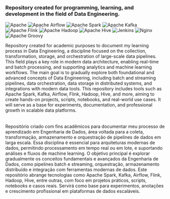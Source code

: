 ### Repository created for programming, learning, and development in the field of Data Engineering.
![Apache](https://img.shields.io/badge/Apache-0d1117?style=for-the-badge&logo=apache&logoColor=25fafe)
![Apache Airflow](https://img.shields.io/badge/Apache%20Airflow-0d1117?style=for-the-badge&logo=Apache%20Airflow&logoColor=25fafe)
![Apache Spark](https://img.shields.io/badge/Apache%20Spark-0d1117?style=for-the-badge&logo=apachespark&logoColor=25fafe)
![Apache Kafka](https://img.shields.io/badge/Apache%20Kafka-0d1117?style=for-the-badge&logo=apachekafka&logoColor=25fafe)
![Apache Flink](https://img.shields.io/badge/Apache%20Flink-0d1117?style=for-the-badge&logo=Apache%20Flink&logoColor=25fafe)
![Apache Hadoop](https://img.shields.io/badge/Apache%20Hadoop-0d1117?style=for-the-badge&logo=apachehadoop&logoColor=25fafe)
![Apache Hive](https://img.shields.io/badge/Apache%20Hive-0d1117?style=for-the-badge&logo=apachehive&logoColor=25fafe)
![Jenkins](https://img.shields.io/badge/Jenkins-0d1117?style=for-the-badge&logo=jenkins&logoColor=25fafe)
![Nginx](https://img.shields.io/badge/Nginx-0d1117?style=for-the-badge&logo=nginx&logoColor=25fafe)
![Apache Groovy](https://img.shields.io/badge/Apache%20Groovy-0d1117.svg?style=for-the-badge&logo=Apache+Groovy&logoColor=25fafe)

Repository created for academic purposes to document my learning process in Data Engineering, a discipline focused on the collection, transformation, storage, and orchestration of large-scale data pipelines. This field plays a key role in modern data architecture, enabling real-time and batch processing, and supporting analytics and machine learning workflows.
The main goal is to gradually explore both foundational and advanced concepts of Data Engineering, including batch and streaming pipelines, data orchestration, data storage in distributed systems, and integrations with modern data tools. This repository includes tools such as Apache Spark, Kafka, Airflow, Flink, Hadoop, Hive, and more, aiming to create hands-on projects, scripts, notebooks, and real-world use cases. It will serve as a base for experiments, documentation, and professional growth in scalable data platforms.
<br> 
<br>
<br/>
Repositório criado com fins acadêmicos para documentar meu processo de aprendizado em Engenharia de Dados, área voltada para a coleta, transformação, armazenamento e orquestração de pipelines de dados em larga escala. Essa disciplina é essencial para arquiteturas modernas de dados, permitindo processamento em tempo real ou em lote, e suportando análises e fluxos de machine learning.
O objetivo principal é explorar gradualmente os conceitos fundamentais e avançados da Engenharia de Dados, como pipelines batch e streaming, orquestração, armazenamento distribuído e integração com ferramentas modernas de dados. Este repositório abrange tecnologias como Apache Spark, Kafka, Airflow, Flink, Hadoop, Hive, entre outras, com foco em projetos práticos, scripts, notebooks e casos reais. Servirá como base para experimentos, anotações e crescimento profissional em plataformas de dados escaláveis.
